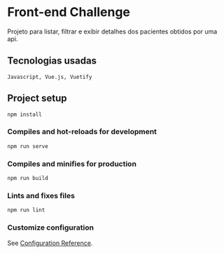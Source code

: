 # Front-end Challenge

Projeto para listar, filtrar e exibir detalhes dos pacientes obtidos por uma api.

## Tecnologias usadas
```
Javascript, Vue.js, Vuetify
```

## Project setup

```
npm install
```

### Compiles and hot-reloads for development

```
npm run serve
```

### Compiles and minifies for production

```
npm run build
```

### Lints and fixes files

```
npm run lint
```

### Customize configuration

See [Configuration Reference](https://cli.vuejs.org/config/).
